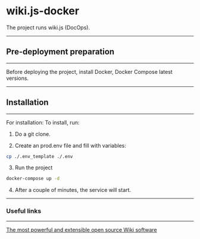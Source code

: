 # wiki.js-docker
The project runs wiki.js (DocOps).


---

## Pre-deployment preparation

---

Before deploying the project, install Docker, Docker Compose latest versions.

---

## Installation

---

For installation:
To install, run:

1. Do a git clone.

2. Create an prod.env file and fill with variables:

```bash
cp ./.env_template ./.env

```

3. Run the project

```bash
docker-compose up -d

```

4. After a couple of minutes, the service will start.

---


### Useful links

---

[The most powerful and extensible open source Wiki software](https://js.wiki/)